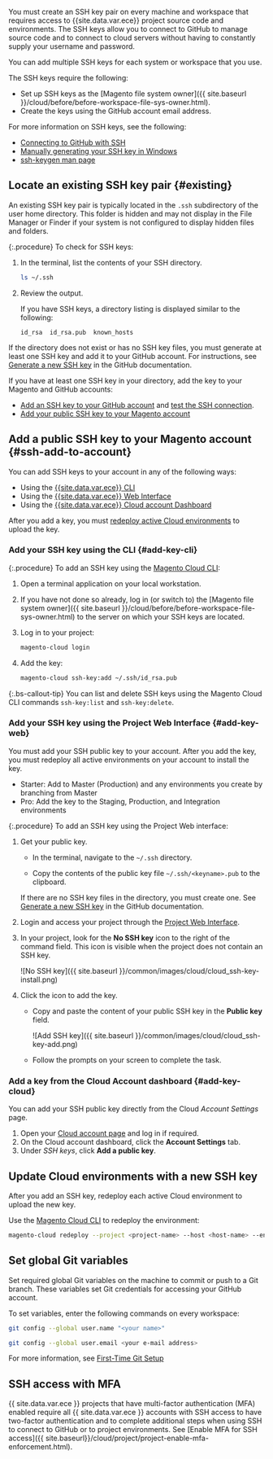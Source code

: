 You must create an SSH key pair on every machine and workspace that requires access to {{site.data.var.ece}} project source code and environments. The SSH keys allow you to connect to GitHub to manage source code and to connect to cloud servers without having to constantly supply your username and password.

You can add multiple SSH keys for each system or workspace that you use.

The SSH keys require the following:

-  Set up SSH keys as the [Magento file system owner]({{ site.baseurl }}/cloud/before/before-workspace-file-sys-owner.html).
-  Create the keys using the GitHub account email address.

For more information on SSH keys, see the following:

-  [Connecting to GitHub with SSH](https://help.github.com/articles/connecting-to-github-with-ssh/)
-  [Manually generating your SSH key in Windows](https://docs.joyent.com/public-cloud/getting-started/ssh-keys/generating-an-ssh-key-manually/manually-generating-your-ssh-key-in-windows)
-  [ssh-keygen man page](http://linux.die.net/man/1/ssh-keygen)

## Locate an existing SSH key pair {#existing}

An existing SSH key pair is typically located in the `.ssh` subdirectory of the user home directory. This folder is hidden and may not display in the File Manager or Finder if your system is not configured to display hidden files and folders.

{:.procedure}
To check for SSH keys:

1. In the terminal, list the contents of your SSH directory.

   ```bash
   ls ~/.ssh
   ```

1. Review the output.

   If you have SSH keys, a directory listing is displayed similar to the following:

   ```terminal
   id_rsa  id_rsa.pub  known_hosts
   ```

If the directory does not exist or has no SSH key files, you must generate at least one SSH key and add it to your GitHub account. For instructions, see [Generate a new SSH key](https://docs.github.com/en/free-pro-team@latest/github/authenticating-to-github/generating-a-new-ssh-key-and-adding-it-to-the-ssh-agent) in the GitHub documentation.

If you have at least one SSH key in your directory, add the key to your Magento and GitHub accounts:

-  [Add an SSH key to your GitHub account](https://help.github.com/articles/adding-a-new-ssh-key-to-your-github-account/) and [test the SSH connection](https://docs.github.com/en/free-pro-team@latest/github/authenticating-to-github/testing-your-ssh-connection).
-  [Add your public SSH key to your Magento account](#ssh-add-to-account)

## Add a public SSH key to your Magento account {#ssh-add-to-account}

You can add SSH keys to your account in any of the following ways:

-  Using the [{{site.data.var.ece}} CLI](#add-key-cli)
-  Using the [{{site.data.var.ece}} Web Interface](#add-key-web)
-  Using the [{{site.data.var.ece}} Cloud account Dashboard](#add-key-cloud)

After you add a key, you must [redeploy active Cloud environments](#update-cloud-environments-with-a-new-ssh-key) to upload the key.

### Add your SSH key using the CLI {#add-key-cli}

{:.procedure}
To add an SSH key using the [Magento Cloud CLI]({{site.baseurl}}/cloud/reference/cli-ref-topic.html):

1. Open a terminal application on your local workstation.

1. If you have not done so already, log in (or switch to) the [Magento file system owner]({{ site.baseurl }}/cloud/before/before-workspace-file-sys-owner.html) to the server on which your SSH keys are located.

1. Log in to your project:

   ```bash
   magento-cloud login
   ```

1. Add the key:

   ```bash
   magento-cloud ssh-key:add ~/.ssh/id_rsa.pub
   ```

{:.bs-callout-tip}
You can list and delete SSH keys using the Magento Cloud CLI commands `ssh-key:list` and `ssh-key:delete`.

### Add your SSH key using the Project Web Interface {#add-key-web}

You must add your SSH public key to your account. After you add the key, you must redeploy all active environments on your account to install the key.

-  Starter: Add to Master (Production) and any environments you create by branching from Master
-  Pro: Add the key to the Staging, Production, and Integration environments

{:.procedure}
To add an SSH key using the Project Web interface:

1. Get your public key.

   -  In the terminal, navigate to the `~/.ssh` directory.

   -  Copy the contents of the public key file `~/.ssh/<keyname>.pub` to the clipboard.

   If there are no SSH key files in the directory, you must create one. See [Generate a new SSH key](https://docs.github.com/en/free-pro-team@latest/github/authenticating-to-github/generating-a-new-ssh-key-and-adding-it-to-the-ssh-agent) in the GitHub documentation.

1. Login and access your project through the [Project Web Interface](https://accounts.magento.cloud).

1. In your project, look for the **No SSH key** icon to the right of the command field. This icon is visible when the project does not contain an SSH key.

   ![No SSH key]({{ site.baseurl }}/common/images/cloud/cloud_ssh-key-install.png)

1. Click the icon to add the key.

   -  Copy and paste the content of your public SSH key in the **Public key** field.

      ![Add SSH key]({{ site.baseurl }}/common/images/cloud/cloud_ssh-key-add.png)

   -  Follow the prompts on your screen to complete the task.

### Add a key from the Cloud Account dashboard {#add-key-cloud}

You can add your SSH public key directly from the Cloud _Account Settings_ page.

1. Open your [Cloud account page](https://accounts.magento.cloud) and log in if required.
1. On the Cloud account dashboard, click the **Account Settings** tab.
1. Under _SSH keys_, click **Add a public key**.

## Update Cloud environments with a new SSH key

After you add an SSH key, redeploy each active Cloud environment to upload the new key.

Use the [Magento Cloud CLI]({{site.baseurl}}/cloud/reference/cli-ref-topic.html) to redeploy the environment:

```bash
magento-cloud redeploy --project <project-name> --host <host-name> --environment <environment-name>
```

## Set global Git variables

Set required global Git variables on the machine to commit or push to a Git branch. These variables set Git credentials for accessing your GitHub account.

To set variables, enter the following commands on every workspace:

```bash
git config --global user.name "<your name>"
```

```bash
git config --global user.email <your e-mail address>
```

For more information, see [First-Time Git Setup](https://git-scm.com/book/en/v2/Getting-Started-First-Time-Git-Setup#_first_time)

## SSH access with MFA

{{ site.data.var.ece }} projects that have multi-factor authentication (MFA) enabled require all {{ site.data.var.ece }} accounts with SSH access to have two-factor authentication and to complete additional steps when using SSH to connect to GitHub or to project environments. See [Enable MFA for SSH access]({{ site.baseurl}}/cloud/project/project-enable-mfa-enforcement.html).
